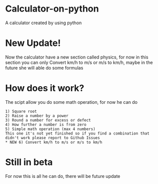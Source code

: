 # Calculator-on-python
A calculator created by using python
# New Update!
Now the calculator have a new section called physics, for now in this section you can only Convert km/h to m/s or m/s to km/h,
maybe in the future she will able do some formulas
# How does it work?
The scipt allow you do some math operation, for now he can do
```
1) Square root
2) Raise a number by a power
3) Round a number for excess or defect
4) How further a number is from zero
5) Simple math operation (max 4 numbers)
This one it's not yet finished so if you find a combination that didn't work please report to Github Issues
* NEW 6) Convert km/h to m/s or m/s to km/h
```
# Still in beta
For now this is all he can do, there will be future update 
